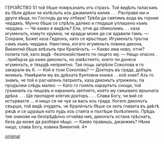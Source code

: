 ﻿ГЕРОЙСТВО	51
той бѣше помръзналъ отъ страхъ. Той видѣлъ таласъмъ въ бѣли дрѣхи че излѣзълъ изъ джамлията килия . . . Расправя ми и други вѣща, по Господъ да му отбере! Трѣба да святимъ вода въ горния чердакъ.
Мунчо бѣше се спрѣлъ далеко и гледаше уплашено къмъ чердака.
— Че какво е видѣлъ? Ела, отче да обиколимъ. . . каза игуменътъ, комуто хрумна, че крадци може да сж вдавали тамъ.
— Сохрани, Боже! каза Гедеонъ, като се кръстеше. Игуменътъ тръгна самъ къмъ чердака.
Наистина, когато игуменътъ повика дякона, Викентий бѣше влѣзълъ при Кралйчътъ.
— Какво има ново, отче? попита той, като видѣ -безпокойствието по лицето му.
— Нищо опасно . . прибърза да каже дяконътъ, но извѣстието, което пи донесе игуменътъ, е твърдѣ неприятно. Тая пощь запрѣли Соколова и го закарали въ К.
— Кой е този Соколовъ?
— Докторъ въ града, добъръ момъкъ. Намѣрили му въ дрѣхата бунтовни книжа . . кой знае? Азъ го знамъ, че той е расчаленъ патриотъ, каза дяконътъ угриженъ; па продължи слѣдъ малко: — Като го гонялъ караулътъ снощи, той гръмналъ съ пищовъ и наранилъ заптието, което му смъквало връхната дрѣха . . . Ще пропадне клетия докторъ . . . Слава Богу, чи вий се истървахте ... и нищо се не чуе за васъ изъ града.
Когато дяконътъ свърши, той видѣ очудепъ, че Кралѝчътъ бѣше си зелъ главата въ двѣтѣ ржцѣ и се щураше като лудъ изъ стаята и пъхтѣше болѣзпенпо. Прѣдъ тия знакове на безпрѣдѣлно отчайва ние, дяконътъ остана трѣснатъ, безъ да може да разбере нѣщо.
— Какво правишъ, джанжмъ? Нѣма нищо, слава Богу, извика Викентий.
4*

[original](images/062.jpg)